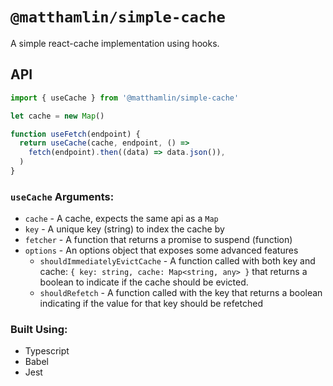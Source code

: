 # `@matthamlin/simple-cache`

A simple react-cache implementation using hooks.

## API

```js
import { useCache } from '@matthamlin/simple-cache'

let cache = new Map()

function useFetch(endpoint) {
  return useCache(cache, endpoint, () =>
    fetch(endpoint).then((data) => data.json()),
  )
}
```

### `useCache` Arguments:

- `cache` - A cache, expects the same api as a `Map`
- `key` - A unique key (string) to index the cache by
- `fetcher` - A function that returns a promise to suspend (function)
- `options` - An options object that exposes some advanced features
  - `shouldImmediatelyEvictCache` - A function called with both key and cache:
    `{ key: string, cache: Map<string, any> }` that returns a boolean to
    indicate if the cache should be evicted.
  - `shouldRefetch` - A function called with the key that returns a boolean
    indicating if the value for that key should be refetched

### Built Using:

- Typescript
- Babel
- Jest
